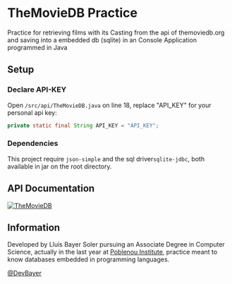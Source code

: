 # TheMovieDB Practice
Practice for retrieving films with its Casting from the api of themoviedb.org and saving into a embedded db (sqlite) in an Console Application programmed in Java

## Setup

### Declare API-KEY
Open `/src/api/TheMovieDB.java` on line 18, replace "API_KEY" for your personal api key:

```java
private static final String API_KEY = "API_KEY";
```
### Dependencies
This project require `json-simple` and the sql driver`sqlite-jdbc`, both available in jar on the root directory.

## API Documentation
[![TheMovieDB](https://www.themoviedb.org/assets/41bdcf10bbf6f84c0fc73f27b2180b95/images/v4/logos/91x81.png)](https://api.themoviedb.org/)

## Information
Developed by Lluís Bayer Soler pursuing an Associate Degree in Computer Science, actually in the last year at [Poblenou Institute](http://virtual.ecaib.org "ECAIB"), practice meant to know databases embedded in programming languages.

[@DevBayer](https://twitter.com/DevBayer "Twitter")

